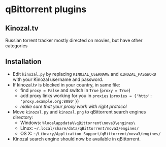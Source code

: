 # qBittorrent plugins

## Kinozal.tv
Russian torrent tracker mostly directed on movies, but have other categories

## Installation
* Edit `kinozal.py` by replacing `KINOZAL_USERNAME` and `KINOZAL_PASSWORD` with your Kinozal username and password.
* If kinozal.tv is blocked in your country, in same file:
  * find `proxy = False` and switch in `True` (`proxy = True`)
  * add proxy links working for you in `proxies` (`proxies = {'http': 'proxy.example.org:8080'}`) 
  * *make sure that your proxy work with right protocol*
* Move `kinozal.py` and `kinozal.png` to qBittorrent search engines directory:
  * Windows: `%localappdata%\qBittorrent\nova3\engines\`
  * Linux: `~/.local/share/data/qBittorrent/nova3/engines/`
  * OS X: `~/Library/Application Support/qBittorrent/nova3/engines/`
* Kinozal search engine should now be available in qBittorrent.
